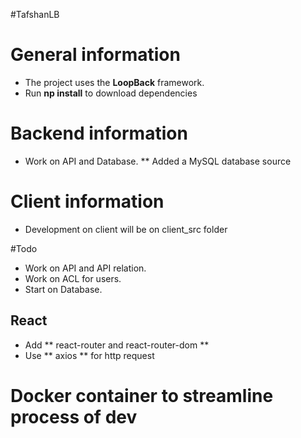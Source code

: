 #TafshanLB


# General information
* The project uses the **LoopBack** framework.
* Run **np install** to download dependencies


# Backend information
* Work on API and Database.
** Added a MySQL database source

# Client information
* Development on client will be on client_src folder

#Todo

* Work on API and API relation.
* Work on ACL for users.
* Start on Database.

## React
* Add ** react-router and react-router-dom **
* Use ** axios ** for http request

# Docker container to streamline process of dev
